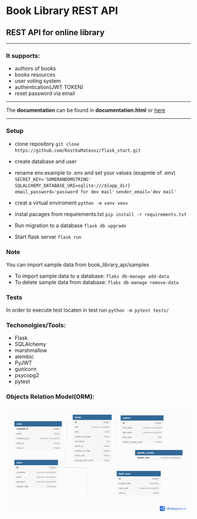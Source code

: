 # Book Library REST API

## REST API for online library 
---
### It supports:
- authors of books 
- books resources
- user voting system 
- authentication(JWT TOKEN)
- reset password via email

---
The **documentation** can be found in **documentation.html** or [here](https://documenter.getpostman.com/view/17812835/UVknuwQM)

---

### Setup

- clone repository
`git clone https://github.com/KostkaMateusz/flask_start.git`

- create database and user

- rename env.example to .env and set your values (exapmle of .env)
`SECRET_KEY='SOMERANDOMSTRING'`
`SQLALCHEMY_DATABASE_URI=sqlite:///${app_dir}`
`email_password='password for dev mail'`
`sender_email='dev mail'`
- creat a virtual enviroment
`python -m venv venv`

- instal pacages from requirements.txt
`pip install -r requirements.txt`

- Run migration to a database
`flask db upgrade`

- Start flask server
`flask run` 


### Note
You can import sample data from book_library_api/samples
- To import sample data to a database:
`flaks db-manage add-data`
- To delete sample data from database:
`flaks db-manage remove-data`

### Tests
In order to execute test locaten in test run 
`python -m pytest tests/`

### Techonolgies/Tools:
- Flask
- SQLAlchemy
- marshmallow
- alembic
- PyJWT
- gunicorn
- psycopg2
- pytest

### Objects Relation Model(ORM):
![Objects Relation Model](/db_diagram.png "Objects Relation Model")